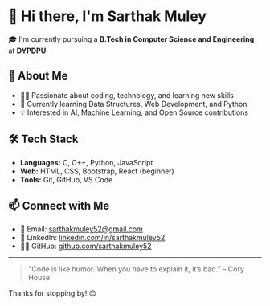 # 👋 Hi there, I'm Sarthak Muley

🎓 I'm currently pursuing a **B.Tech in Computer Science and Engineering** at **DYPDPU**.

## 🚀 About Me

- 👨‍💻 Passionate about coding, technology, and learning new skills
- 🌱 Currently learning Data Structures, Web Development, and Python
- 💡 Interested in AI, Machine Learning, and Open Source contributions

## 🛠️ Tech Stack

- **Languages:** C, C++, Python, JavaScript
- **Web:** HTML, CSS, Bootstrap, React (beginner)
- **Tools:** Git, GitHub, VS Code

## 📫 Connect with Me

- 📧 Email: [sarthakmuley52@gmail.com](mailto:sarthakmuley52@gmail.com)
- 💼 LinkedIn: [linkedin.com/in/sarthakmuley52](https://www.linkedin.com/in/sarthakmuley52)
- 🧑‍💻 GitHub: [github.com/sarthakmuley52](https://github.com/sarthakmuley52)

---

> "Code is like humor. When you have to explain it, it’s bad." – Cory House

Thanks for stopping by! 😊
